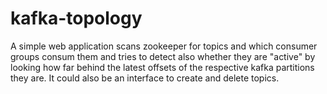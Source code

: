 kafka-topology
==============

A simple web application scans zookeeper for topics and which consumer groups consum them and tries to detect also whether they are "active" by looking how far behind the latest offsets of the respective kafka partitions they are. It could also be an interface to create and delete topics.